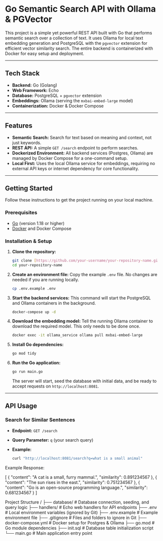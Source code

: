 # Go Semantic Search API with Ollama & PGVector

This project is a simple yet powerful REST API built with Go that performs semantic search over a collection of text. It uses Ollama for local text embedding generation and PostgreSQL with the `pgvector` extension for efficient vector similarity search. The entire backend is containerized with Docker for easy setup and deployment.

---
## Tech Stack

- **Backend:** Go (Golang)
- **Web Framework:** Echo
- **Database:** PostgreSQL + `pgvector` extension
- **Embeddings:** Ollama (serving the `mxbai-embed-large` model)
- **Containerization:** Docker & Docker Compose

---
## Features

- **Semantic Search:** Search for text based on meaning and context, not just keywords.
- **REST API:** A simple `GET /search` endpoint to perform searches.
- **Dockerized Environment:** All backend services (Postgres, Ollama) are managed by Docker Compose for a one-command setup.
- **Local First:** Uses the local Ollama service for embeddings, requiring no external API keys or internet dependency for core functionality.

---
## Getting Started

Follow these instructions to get the project running on your local machine.

### Prerequisites

- [Go](https://go.dev/dl/) (version 1.18 or higher)
- [Docker](https://www.docker.com/products/docker-desktop/) and Docker Compose

### Installation & Setup

1.  **Clone the repository:**
    ```bash
    git clone [https://github.com/your-username/your-repository-name.git](https://github.com/your-username/your-repository-name.git)
    cd your-repository-name
    ```

2.  **Create an environment file:**
    Copy the example `.env` file. No changes are needed if you are running locally.
    ```bash
    cp .env.example .env
    ```

3.  **Start the backend services:**
    This command will start the PostgreSQL and Ollama containers in the background.
    ```bash
    docker-compose up -d
    ```

4.  **Download the embedding model:**
    Tell the running Ollama container to download the required model. This only needs to be done once.
    ```bash
    docker exec -it ollama_service ollama pull mxbai-embed-large
    ```

5.  **Install Go dependencies:**
    ```bash
    go mod tidy
    ```

6.  **Run the Go application:**
    ```bash
    go run main.go
    ```
    The server will start, seed the database with initial data, and be ready to accept requests on `http://localhost:8081`.

---
## API Usage

### Search for Similar Sentences

- **Endpoint:** `GET /search`
- **Query Parameter:** `q` (your search query)
- **Example:**

  ```bash
  curl "http://localhost:8081/search?q=what is a small animal"

Example Response:

[
    {
        "content": "A cat is a small, furry mammal.",
        "similarity": 0.891234567
    },
    {
        "content": "The sun rises in the east.",
        "similarity": 0.751234567
    },
    {
        "content": "Go is an open-source programming language.",
        "similarity": 0.681234567
    }
]

Project Structure
/
├── database/               # Database connection, seeding, and query logic
├── handlers/               # Echo web handlers for API endpoints
├── .env                    # Local environment variables (ignored by Git)
├── .env.example            # Example environment file
├── .gitignore              # Files and folders to ignore in Git
├── docker-compose.yml      # Docker setup for Postgres & Ollama
├── go.mod                  # Go module dependencies
├── init.sql                # Database table initialization script
└── main.go                 # Main application entry point
